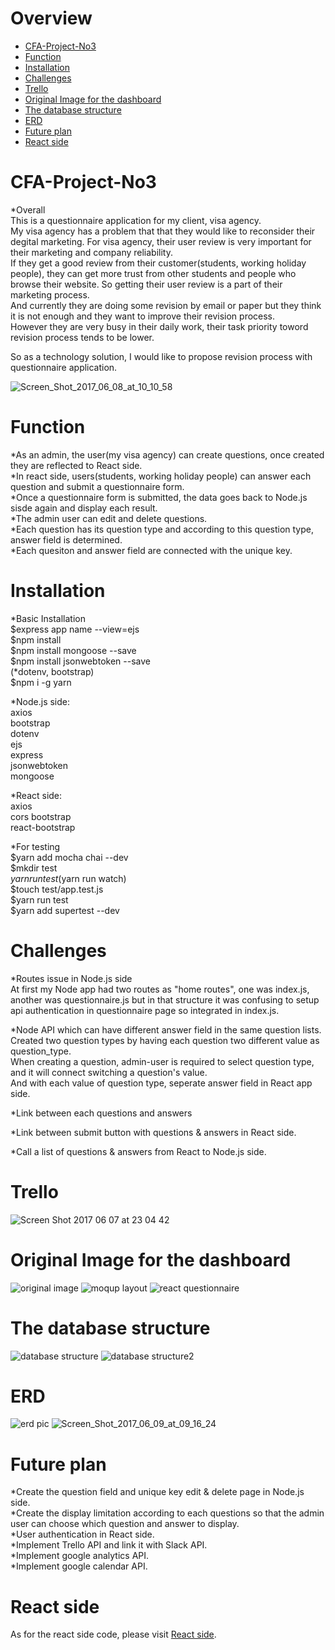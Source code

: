 # Overview    
 * [CFA-Project-No3](#section1)    
 * [Function](#section2)    
 * [Installation](#section3)    
 * [Challenges](#section4)  
 * [Trello](#section5)    
 * [Original Image for the dashboard](#section6)    
 * [The database structure](#section7)    
 * [ERD](#section8)      
 * [Future plan](#section9)    
 * [React side](https://github.com/TakahiroSuzukiqq/cfa-project-no3-react-f-)    
     
# <a name="section1"> CFA-Project-No3  
 *Overall  
  This is a questionnaire application for my client, visa agency.  
  My visa agency has a problem that that they would like to reconsider their degital marketing.
  For visa agency, their user review is very important for their marketing and company reliability.  
  If they get a good review from their customer(students, working holiday people), they can get more trust from other students and people who browse their website. So getting their user review is a part of their marketing process.   
  And currently they are doing some revision by email or paper but they think it is not enough and they want to improve their revision process.  
  However they are very busy in their daily work, their task priority toword revision process tends to be lower.  

  So as a technology solution, I would like to propose revision process with questionnaire application.  

  <img src="https://image.ibb.co/nyapTF/Screen_Shot_2017_06_08_at_10_10_58.png" alt="Screen_Shot_2017_06_08_at_10_10_58" border="0">  


# <a name="section2"> Function  
   *As an admin, the user(my visa agency) can create questions, once created they are reflected to React side.  
   *In react side, users(students, working holiday people) can answer each question and submit a questionnaire form.  
   *Once a questionnaire form is submitted, the data goes back to Node.js sisde again and display each result.  
   *The admin user can edit and delete questions.  
   *Each question has its question type and according to this question type, answer field is determined.  
   *Each quesiton and answer field are connected with the unique key.  

# <a name="section2"> Installation  
*Basic Installation  
 $express app name --view=ejs  
 $npm install  
 $npm install mongoose --save  
 $npm install jsonwebtoken --save  
 (*dotenv, bootstrap)  
 $npm i -g yarn   

*Node.js side:  
 axios  
 bootstrap  
 dotenv  
 ejs  
 express  
 jsonwebtoken  
 mongoose  

*React side:  
 axios  
 cors
 bootstrap    
 react-bootstrap  

*For testing       
 $yarn add mocha chai --dev  
 $mkdir test  
 $yarn run test  
 ($yarn run watch)  
 $touch test/app.test.js  
 $yarn run test  
 $yarn add supertest --dev  


# <a name="section4"> Challenges  
 *Routes issue in Node.js side  
  At first my Node app had two routes as "home routes", one was index.js, another was questionnaire.js but in that structure it was confusing to setup api authentication in questionnaire page so integrated in index.js.  

 *Node API which can have different answer field in the same question lists.  
  Created two question types by having each question two different value as question_type.  
  When creating a question, admin-user is required to select question type, and it will connect switching a question's value.  
  And with each value of question type, seperate answer field in React app side.  

 *Link between each questions and answers  

 *Link between submit button with questions & answers in React side.

 *Call a list of questions & answers from React to Node.js side.  


#  <a name="section5"> Trello  
 <img src="https://image.ibb.co/jbAm8F/Screen_Shot_2017_06_07_at_23_04_42.png" alt="Screen Shot 2017 06 07 at 23 04 42" border="0" />  


# <a name="section6"> Original Image for the dashboard  
 <img src="https://image.ibb.co/nfyL2a/original_image.jpg" alt="original image" border="0" />  
 <img src="https://image.ibb.co/b6THFv/moqup_layout.png" alt="moqup layout" border="0" />  
 <img src="https://image.ibb.co/e6LHha/react_questionnaire.jpg" alt="react questionnaire" border="0" />  


# <a name="section7"> The database structure  
 <img src="https://image.ibb.co/eVFToF/database_structure.jpg" alt="database structure" border="0" />  
 <img src="https://image.ibb.co/iXh2Fv/database_structure2.jpg" alt="database structure2" border="0" />  


# <a name="section8"> ERD  
 <img src="https://image.ibb.co/mBe4TF/erd_pic.jpg" alt="erd pic" border="0" />  
 <img src="https://image.ibb.co/ibJ0kv/Screen_Shot_2017_06_09_at_09_16_24.png" alt="Screen_Shot_2017_06_09_at_09_16_24" border="0">  


# <a name="section9"> Future plan  
 *Create the question field and unique key edit & delete page in Node.js side.  
 *Create the display limitation according to each questions so that the admin user can choose which question and answer to display.  
 *User authentication in React side.  
 *Implement Trello API and link it with Slack API.  
 *Implement google analytics API.  
 *Implement google calendar API.  
   
  
# <a name="section9"> React side  
  As for the react side code, please visit [React side](https://github.com/TakahiroSuzukiqq/cfa-project-no3-react-f-).  

      
        
 
